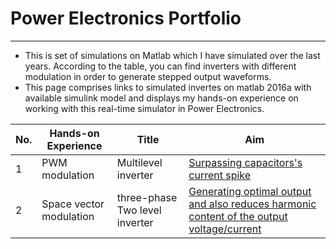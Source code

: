 # Power Electronics Portfolio

---

- This is set of simulations on Matlab which I have simulated over the last years. According to the table, you can find inverters with different modulation in order to generate stepped output waveforms.
- This page comprises links to simulated invertes on matlab 2016a with available simulink model and displays my hands-on experience on working with this real-time simulator in Power Electronics.



| No. |    Hands-on Experience |            Title                 |        Aim      | 
|---- |   -------------------- |   ------------------------------ |     -------------   |
|1    |   PWM modulation       |     Multilevel inverter | [Surpassing capacitors's current spike](https://github.com/ShahinSabour/multilevel_inverter_17Level) |
|2 |   Space vector modulation |   three-phase Two level inverter |     [Generating optimal output and also reduces harmonic content of the output voltage/current](https://github.com/ShahinSabour/two_level_inverter)   |

